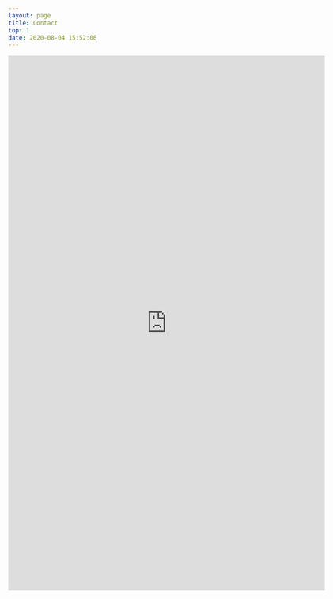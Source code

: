 ```yaml
---
layout: page
title: Contact
top: 1
date: 2020-08-04 15:52:06
---
```

<div class="flex justify-center my-8">
   <iframe class="w-2/5 " src="https://docs.google.com/forms/d/e/1FAIpQLSdrfxY3WBFg_KKEzHUzknIm9HPozcv_AP1KmYWjWPAWY5Dd5Q/viewform?embedded=true" width="640" height="1080" frameborder="0" marginheight="0" marginwidth="0">Loading…</iframe>
</div>